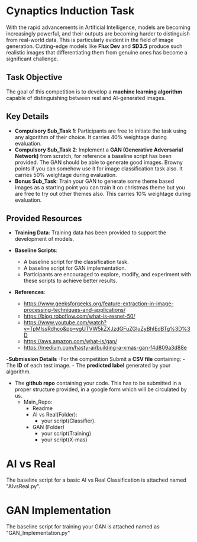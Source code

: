 # Cynaptics Induction Task

With the rapid advancements in Artificial Intelligence, models are becoming increasingly powerful, and their outputs are becoming harder to distinguish from real-world data. This is particularly evident in the field of image generation. Cutting-edge models like **Flux Dev** and **SD3.5** produce such realistic images that differentiating them from genuine ones has become a significant challenge.

## Task Objective

The goal of this competition is to develop a **machine learning algorithm** capable of distinguishing between real and AI-generated images.

## Key Details

- **Compulsory Sub_Task 1**: Participants are free to initiate the task using any algorithm of their choice. It carries 40% weightage during evaluation.
- **Compulsory Sub_Task 2**: Implement a **GAN (Generative Adversarial Network)** from scratch, for reference a baseline script has been provided. The GAN should be able to generate good images. Browny points if you can somehow use it for image classification task also. It carries 50% weightage during evaluation.
- **Bonus Sub_Task**: Train your GAN to generate some theme based images as a starting point you can train it on christmas theme but you are free to try out other themes also. This carries 10% weightage during evaluation.

## Provided Resources

- **Training Data**: Training data has been provided to support the development of models.
- **Baseline Scripts**:
  - A baseline script for the classification task.
  - A baseline script for GAN implementation.
  - Participants are encouraged to explore, modify, and experiment with these scripts to achieve better results.
- **References**:

  - https://www.geeksforgeeks.org/feature-extraction-in-image-processing-techniques-and-applications/
  - https://blog.roboflow.com/what-is-resnet-50/
  - https://www.youtube.com/watch?v=TpMIssRdhco&pp=ygUTVW5kZXJzdGFuZGluZyBhIEdBTg%3D%3D
  - https://aws.amazon.com/what-is/gan/
  - https://medium.com/hasty-ai/building-a-xmas-gan-f4d809a3d88e

-**Submission Details**
-For the competition Submit a **CSV file** containing: - The **ID** of each test image. - The **predicted label** generated by your algorithm.

- The **github repo** containing your code. This has to be submitted in a proper structure provided, in a google form which will be circulated by us.
  - Main_Repo:
    - Readme
    - AI vs Real(Folder):
      - your script(Classifier).
    - GAN (Folder)
      - your script(Training)
      - your script(X-mas)

# AI vs Real

The baseline script for a basic AI vs Real Classification is attached named "AIvsReal.py".

# GAN Implementation

The baseline script for training your GAN is attached named as "GAN_Implementation.py"
